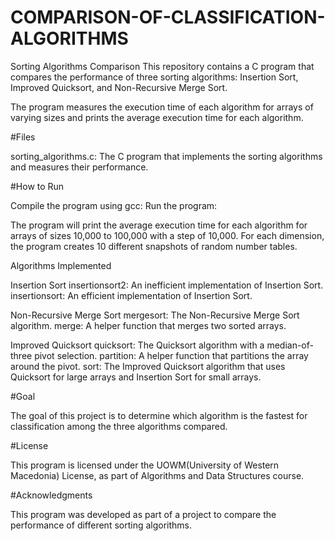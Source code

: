 # COMPARISON-OF-CLASSIFICATION-ALGORITHMS 

Sorting Algorithms Comparison
This repository contains a C program that compares the performance of three sorting algorithms: 
Insertion Sort, Improved Quicksort, and Non-Recursive Merge Sort. 

The program measures the execution time of each algorithm for arrays of varying sizes and prints the average execution time for each algorithm.

#Files

sorting_algorithms.c: The C program that implements the sorting algorithms and measures their performance.

#How to Run

Compile the program using gcc:
Run the program:

The program will print the average execution time for each algorithm for arrays of sizes 10,000 to 100,000 with a step of 10,000.
For each dimension, the program creates 10 different snapshots of random number tables.

Algorithms Implemented

Insertion Sort
insertionsort2: An inefficient implementation of Insertion Sort.
insertionsort: An efficient implementation of Insertion Sort.

Non-Recursive Merge Sort
mergesort: The Non-Recursive Merge Sort algorithm.
merge: A helper function that merges two sorted arrays.

Improved Quicksort
quicksort: The Quicksort algorithm with a median-of-three pivot selection.
partition: A helper function that partitions the array around the pivot.
sort: The Improved Quicksort algorithm that uses Quicksort for large arrays and Insertion Sort for small arrays.

#Goal

The goal of this project is to determine which algorithm is the fastest for classification among the three algorithms compared.

#License

This program is licensed under the UOWM(University of Western Macedonia) License, as part of Algorithms and Data Structures course.

#Acknowledgments

This program was developed as part of a project to compare the performance of different sorting algorithms.



